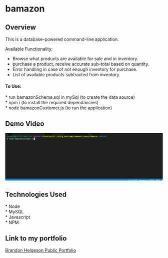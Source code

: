# bamazon

<h2>Overview</h2>

This is a database-powered command-line application. 

Available Functionality:   
* Browse what products are available for sale and in inventory.
* purchase a product, receive accurate sub-total based on quantity.
* Error handling in case of not enough inventory for purchase. 
* List of available products subtracted from inventory. 


<h4>To Use: </h4>
* run bamazonSchema.sql in mySql (to create the data source)</br>
* npm i (to install the required dependancies)<br/>
* node bamazonCustomer.js (to run the application)

<h2>Demo Video</h2>

![customer demo](https://raw.githubusercontent.com/B-Helgeson/bamazon/master/bamazon.gif)

<h2>Technologies Used</h2>
* Node </br>
* MySQL </br>
* Javascript </br>
* NPM </br>

<h2>Link to my portfolio</h2>

[Brandon Helgeson Public Portfolio](https://b-helgeson.github.io/Responsive-Portfolio/portfolio.html)
